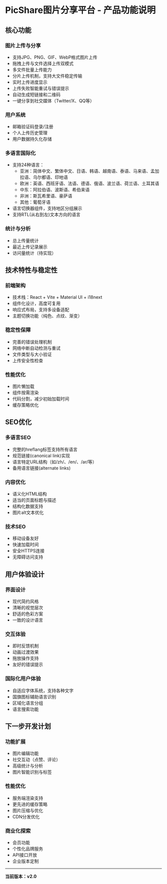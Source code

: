 # PicShare图片分享平台 - 产品功能说明

## 核心功能

### 图片上传与分享
- 支持JPG、PNG、GIF、WebP格式图片上传
- 拖拽上传与文件选择上传双模式
- 多文件批量上传能力
- 分片上传机制，支持大文件稳定传输
- 实时上传进度显示
- 上传失败智能重试与错误提示
- 自动生成短链接和二维码
- 一键分享到社交媒体（Twitter/X、QQ等）

### 用户系统
- 邮箱验证码登录/注册
- 个人上传历史管理
- 用户数据持久化存储

### 多语言国际化
- 支持24种语言：
  - 亚洲：简体中文、繁体中文、日语、韩语、越南语、泰语、马来语、孟加拉语、乌尔都语、印地语
  - 欧洲：英语、西班牙语、法语、德语、俄语、波兰语、荷兰语、土耳其语
  - 中东：阿拉伯语、波斯语、希伯来语
  - 非洲：斯瓦希里语、豪萨语
  - 其他：葡萄牙语
- 语言切换器组件，支持地区分组展示
- 支持RTL(从右到左)文本方向的语言

### 统计与分析
- 总上传量统计
- 最近上传记录展示
- 访问量统计（待实现）

## 技术特性与稳定性

### 前端架构
- 技术栈：React + Vite + Material UI + i18next
- 组件化设计，高度可复用
- 响应式布局，支持多设备适配
- 主题切换功能（纯色、点纹、渐变）

### 稳定性保障
- 完善的错误处理机制
- 网络中断自动检测与重试
- 文件类型与大小验证
- 上传安全性检查

### 性能优化
- 图片懒加载
- 组件按需渲染
- 代码分割，减少初始加载时间
- 缓存策略优化

## SEO优化

### 多语言SEO
- 完整的hreflang标签支持所有语言
- 规范链接(canonical link)实现
- 语言特定URL结构（如/zh/、/en/、/ar/等）
- 备用语言链接(alternate links)

### 内容优化
- 语义化HTML结构
- 适当的页面标题与描述
- 结构化数据支持
- 图片alt文本优化

### 技术SEO
- 移动设备友好
- 快速加载时间
- 安全HTTPS连接
- 无障碍访问支持

## 用户体验设计

### 界面设计
- 现代简约风格
- 清晰的视觉层次
- 舒适的色彩方案
- 一致的设计语言

### 交互体验
- 即时反馈机制
- 动画过渡效果
- 拖放操作支持
- 友好的错误提示

### 国际化用户体验
- 自适应字体系统，支持各种文字
- 国旗图标辅助语言识别
- 区域化语言分组
- 语言搜索功能

## 下一步开发计划

### 功能扩展
- 图片编辑功能
- 社交互动（点赞、评论）
- 高级统计与分析
- 图片智能识别与标签

### 性能优化
- 服务端渲染支持
- 更先进的缓存策略
- 图片压缩与优化
- CDN分发优化

### 商业化探索
- 会员功能
- 个性化品牌服务
- API接口开放
- 企业版本定制

---

**当前版本：v2.0** 